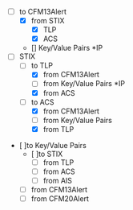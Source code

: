 - [ ] to CFM13Alert  
    - [X] from STIX  
        - [X] TLP
        - [X] ACS
    - [] Key/Value Pairs *IP
- [ ] STIX  
    - [ ] to TLP
        - [X] from CFM13Alert
        - [ ] from Key/Value Pairs  *IP
        - [X] from ACS  
    - [ ] to ACS  
        - [X] from CFM13Alert  
        - [ ] from Key/Value Pairs  
        - [X] from TLP  
- [ ]to Key/Value Pairs  
    - [ ]to STIX  
        - [ ] from TLP  
        - [ ] from ACS  
        - [ ] from AIS
    - [ ] from CFM13Alert  
    - [ ] from CFM20Alert  